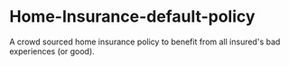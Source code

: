 # Home-Insurance-default-policy
A crowd sourced home insurance policy to benefit from all insured's bad experiences (or good).
